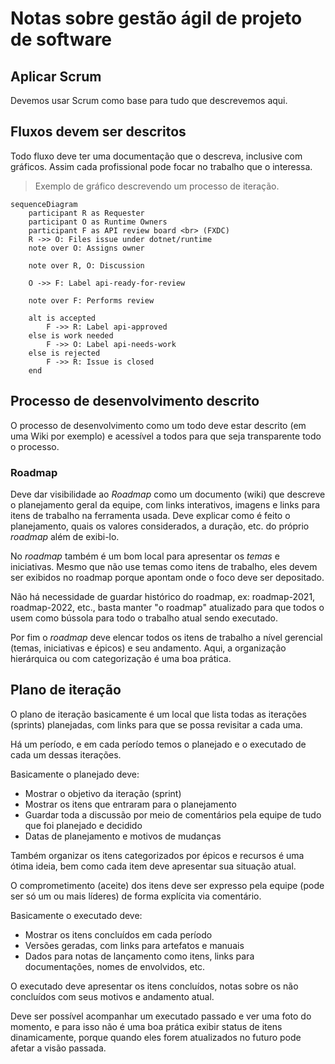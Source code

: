 Notas sobre gestão ágil de projeto de software
==============================================

## Aplicar Scrum

Devemos usar Scrum como base para tudo que descrevemos aqui.

## Fluxos devem ser descritos

Todo fluxo deve ter uma documentação que o descreva, inclusive com gráficos.
Assim cada profissional pode focar no trabalho que o interessa.

> Exemplo de gráfico descrevendo um processo de iteração.
```mermaid
sequenceDiagram
    participant R as Requester
    participant O as Runtime Owners
    participant F as API review board <br> (FXDC)
    R ->> O: Files issue under dotnet/runtime
    note over O: Assigns owner
    
    note over R, O: Discussion

    O ->> F: Label api-ready-for-review
    
    note over F: Performs review

    alt is accepted
        F ->> R: Label api-approved
    else is work needed
        F ->> O: Label api-needs-work
    else is rejected
        F ->> R: Issue is closed
    end
```

## Processo de desenvolvimento descrito

O processo de desenvolvimento como um todo deve estar descrito (em uma Wiki por exemplo) e acessível a todos
para que seja transparente todo o processo.

### Roadmap

Deve dar visibilidade ao _Roadmap_ como um documento (wiki) que descreve o planejamento geral da equipe, com
links interativos, imagens e links para itens de trabalho na ferramenta usada. Deve explicar como é feito
o planejamento, quais os valores considerados, a duração, etc. do próprio _roadmap_ além de exibi-lo.

No _roadmap_ também é um bom local para apresentar os _temas_ e iniciativas.
Mesmo que não use temas como itens de trabalho, eles devem ser exibidos no roadmap porque apontam onde
o foco deve ser depositado.

Não há necessidade de guardar histórico do roadmap, ex: roadmap-2021, roadmap-2022, etc., basta manter
"o roadmap" atualizado para que todos o usem como bússola para todo o trabalho atual sendo executado.

Por fim o _roadmap_ deve elencar todos os itens de trabalho a nível gerencial (temas, iniciativas e épicos)
e seu andamento. Aqui, a organização hierárquica ou com categorização é uma boa prática.

## Plano de iteração

O plano de iteração basicamente é um local que lista todas as iterações (sprints) planejadas, com links
para que se possa revisitar a cada uma.

Há um período, e em cada período temos o planejado e o executado de cada um dessas iterações.

Basicamente o planejado deve:
* Mostrar o objetivo da iteração (sprint)
* Mostrar os itens que entraram para o planejamento
* Guardar toda a discussão por meio de comentários pela equipe de tudo que foi planejado e decidido
* Datas de planejamento e motivos de mudanças

Também organizar os itens categorizados por épicos e recursos é uma ótima ideia, bem como cada
item deve apresentar sua situação atual.

O comprometimento (aceite) dos itens deve ser expresso pela equipe (pode ser só um ou mais líderes)
de forma explícita via comentário.

Basicamente o executado deve:
* Mostrar os itens concluídos em cada período
* Versões geradas, com links para artefatos e manuais
* Dados para notas de lançamento como itens, links para documentações, nomes de envolvidos, etc.

O executado deve apresentar os itens concluídos, notas sobre os não concluídos com seus motivos
e andamento atual.

Deve ser possível acompanhar um executado passado e ver uma foto do momento, e para isso não é
uma boa prática exibir status de itens dinamicamente, porque quando eles forem atualizados no
futuro pode afetar a visão passada.
